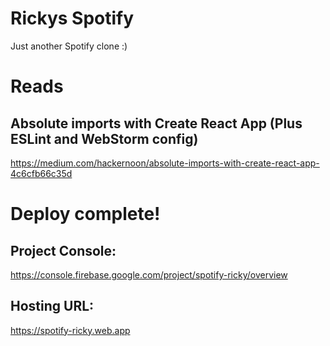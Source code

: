 # Rickys Spotify

Just another Spotify clone :)

# Reads

## Absolute imports with Create React App (Plus ESLint and WebStorm config)

https://medium.com/hackernoon/absolute-imports-with-create-react-app-4c6cfb66c35d

# Deploy complete!

## Project Console:

https://console.firebase.google.com/project/spotify-ricky/overview

## Hosting URL:

https://spotify-ricky.web.app
